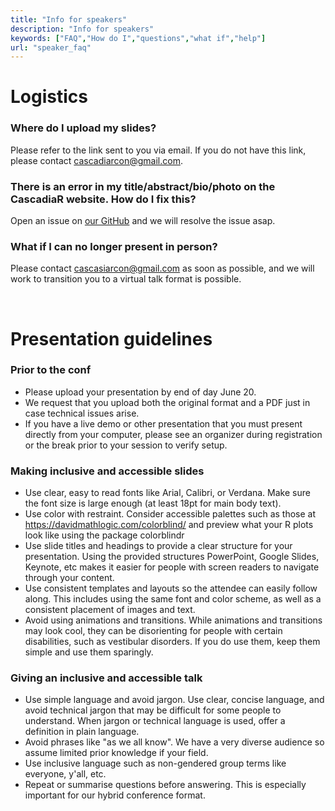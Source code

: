 ```yaml
---
title: "Info for speakers"
description: "Info for speakers"
keywords: ["FAQ","How do I","questions","what if","help"]
url: "speaker_faq"
---
```


# Logistics

### Where do I upload my slides?
Please refer to the link sent to you via email. If you do not have this link, please contact <cascadiarcon@gmail.com>.

### There is an error in my title/abstract/bio/photo on the CascadiaR website. How do I fix this?
Open an issue on [our GitHub](https://github.com/pdxrconf/pdxrconf.github.io/issues) and we will resolve the issue asap.

### What if I can no longer present in person?
Please contact <cascasiarcon@gmail.com> as soon as possible, and we will work to transition you to a virtual talk format is possible.

<br>

# Presentation guidelines
### Prior to the conf

* Please upload your presentation by end of day June 20.
* We request that you upload both the original format and a PDF just in case technical issues arise.
* If you have a live demo or other presentation that you must present directly from your computer, please see an organizer during registration or the break prior to your session to verify setup.

### Making inclusive and accessible slides

* Use clear, easy to read fonts like Arial, Calibri, or Verdana. Make sure the font size is large enough (at least 18pt for main body text).
*	Use color with restraint. Consider accessible palettes such as those at <https://davidmathlogic.com/colorblind/> and preview what your R plots look like using the package colorblindr
*	Use slide titles and headings to provide a clear structure for your presentation. Using the provided structures PowerPoint, Google Slides, Keynote, etc makes it easier for people with screen readers to navigate through your content.
*	Use consistent templates and layouts so the attendee can easily follow along. This includes using the same font and color scheme, as well as a consistent placement of images and text.
*	Avoid using animations and transitions. While animations and transitions may look cool, they can be disorienting for people with certain disabilities, such as vestibular disorders. If you do use them, keep them simple and use them sparingly.

### Giving an inclusive and accessible talk

*	Use simple language and avoid jargon. Use clear, concise language, and avoid technical jargon that may be difficult for some people to understand. When jargon or technical language is used, offer a definition in plain language.
*	Avoid phrases like "as we all know". We have a very diverse audience so assume limited prior knowledge if your field.
* Use inclusive language such as non-gendered group terms like everyone, y'all, etc.
*	Repeat or summarise questions before answering. This is especially important for our hybrid conference format.

<br><br>

<!--
-->
